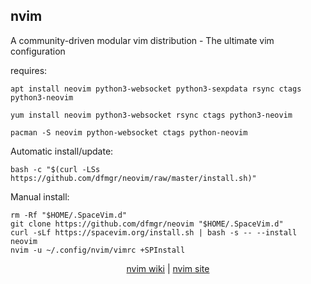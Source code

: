 ## nvim  
  
A community-driven modular vim distribution - The ultimate vim configuration  
  
requires:    
```
apt install neovim python3-websocket python3-sexpdata rsync ctags python3-neovim
```  
```
yum install neovim python3-websocket rsync ctags python3-neovim
```  
```
pacman -S neovim python-websocket ctags python-neovim
```  
  
Automatic install/update:
```
bash -c "$(curl -LSs https://github.com/dfmgr/neovim/raw/master/install.sh)"
```
Manual install:
```
rm -Rf "$HOME/.SpaceVim.d"
git clone https://github.com/dfmgr/neovim "$HOME/.SpaceVim.d"
curl -sLf https://spacevim.org/install.sh | bash -s -- --install neovim
nvim -u ~/.config/nvim/vimrc +SPInstall
```
  
  
<p align=center>
  <a href="https://wiki.archlinux.org/index.php/nvim" target="_blank">nvim wiki</a>  |  
  <a href="https://github.com/SpaceVim/SpaceVim" target="_blank">nvim site</a>
</p>  
